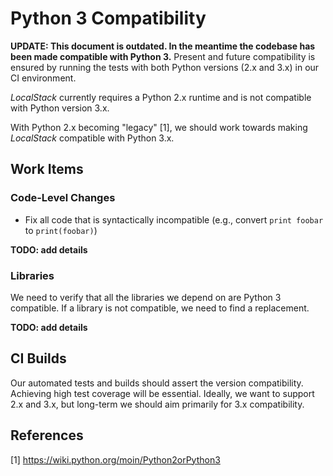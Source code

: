 # Python 3 Compatibility

**UPDATE: This document is outdated. In the meantime the codebase has been made compatible with
Python 3.** Present and future compatibility is ensured by running the tests with both Python
versions (2.x and 3.x) in our CI environment.

*LocalStack* currently requires a Python 2.x runtime and is not compatible with Python version 3.x.

With Python 2.x becoming "legacy" [1], we should work towards making *LocalStack* compatible with Python 3.x.

## Work Items

### Code-Level Changes

* Fix all code that is syntactically incompatible (e.g., convert `print foobar` to `print(foobar)`)

**TODO: add details**

### Libraries

We need to verify that all the libraries we depend on are Python 3 compatible.
If a library is not compatible, we need to find a replacement.

**TODO: add details**

## CI Builds

Our automated tests and builds should assert the version compatibility. Achieving high test coverage will be essential.
Ideally, we want to support 2.x and 3.x, but long-term we should aim primarily for 3.x compatibility.

## References

[1] https://wiki.python.org/moin/Python2orPython3
